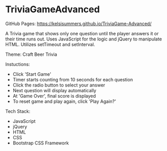 # TriviaGameAdvanced

GitHub Pages: https://kelsisummers.github.io/TriviaGame-Advanced/

A Trivia game that shows only one question until the player answers it or their time runs out. Uses JavaScript for the logic and jQuery to manipulate HTML. Utilizes setTimeout and setInterval.

Theme: Craft Beer Trivia

Instuctions:
  - Click 'Start Game'
  - Timer starts counting from 10 seconds for each question
  - Click the radio button to select your answer
  - Next question will display automatically
  - At 'Game Over', final score is displayed
  - To reset game and play again, click 'Play Again?'
  
Tech Stack:
  - JavaScript
  - jQuery
  - HTML
  - CSS
  - Bootstrap CSS Framework
